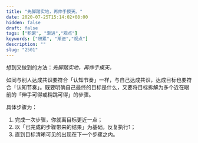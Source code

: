 ```yaml
---
title: "先脚踏实地，再伸手摸天。"
date: 2020-07-25T15:14:02+08:00
hidden: false
draft: false
tags: ["积累", "渐进","观点"]
keywords: ["积累", "渐进","观点"]
description: ""
slug: "2501"
---
```


想到又做到的方法：*先脚踏实地，再伸手摸天。*

如同与别人达成共识要符合「认知节奏」一样，与自己达成共识，达成目标也要符合「认知节奏」。既要明确自己最终的目标是什么，又要将目标拆解为多个近在眼前的「伸手可得或稍跳可得」的步骤。

具体步骤为：
1. 完成一次步骤，你就离目标更近一点；
2. 以「已完成的步骤带来的结果」为基础，反复执行1；
3. 直到目标清晰可见的出现在下一个步骤之内。

